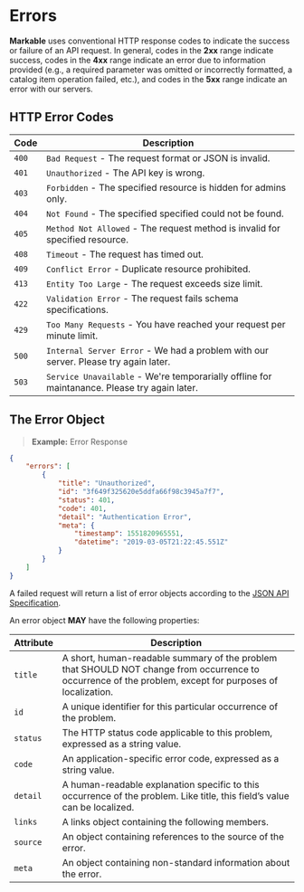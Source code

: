 
# Errors

**Markable** uses conventional HTTP response codes to indicate the success or failure of an API request. In general, codes in the **2xx** range indicate success, codes in the **4xx** range indicate an error due to information provided (e.g., a required parameter was omitted or incorrectly formatted, a catalog item operation failed, etc.), and codes in the **5xx** range indicate an error with our servers.


## HTTP Error Codes

Code    | Description
----    | -------
`400`   | `Bad Request` - The request format or JSON is invalid.
`401`   | `Unauthorized` - The API key is wrong.
`403`   | `Forbidden` - The specified resource is hidden for admins only.
`404`   | `Not Found` - The specified specified could not be found.
`405`   | `Method Not Allowed` - The request method is invalid for specified resource.
`408`   | `Timeout` - The request has timed out.
`409`   | `Conflict Error` - Duplicate resource prohibited. 
`413`   | `Entity Too Large` - The request exceeds size limit. 
`422`   | `Validation Error` - The request fails schema specifications. 
`429`   | `Too Many Requests` - You have reached your request per minute limit.
`500`   | `Internal Server Error` - We had a problem with our server. Please try again later.
`503`   | `Service Unavailable` - We're temporarially offline for maintanance. Please try again later.


## The Error Object

> **Example:** Error Response

```json
{
    "errors": [
        {
            "title": "Unauthorized",
            "id": "3f649f325620e5ddfa66f98c3945a7f7",
            "status": 401,
            "code": 401,
            "detail": "Authentication Error",
            "meta": {
                "timestamp": 1551820965551,
                "datetime": "2019-03-05T21:22:45.551Z"
            }
        }
    ]
}
```

A failed request will return a list of error objects according to the [JSON API Specification](http://jsonapi.org/format/#errors).

An error object **MAY** have the following properties:

Attribute   | Description
---------   | -------
`title`     | A short, human-readable summary of the problem that SHOULD NOT change from occurrence to occurrence of the problem, except for purposes of localization.
`id`        | A unique identifier for this particular occurrence of the problem.
`status`    | The HTTP status code applicable to this problem, expressed as a string value.
`code`      | An application-specific error code, expressed as a string value.
`detail`    | A human-readable explanation specific to this occurrence of the problem. Like title, this field’s value can be localized.
`links`     | A links object containing the following members.
`source`    | An object containing references to the source of the error.
`meta`      | An object containing non-standard information about the error.
